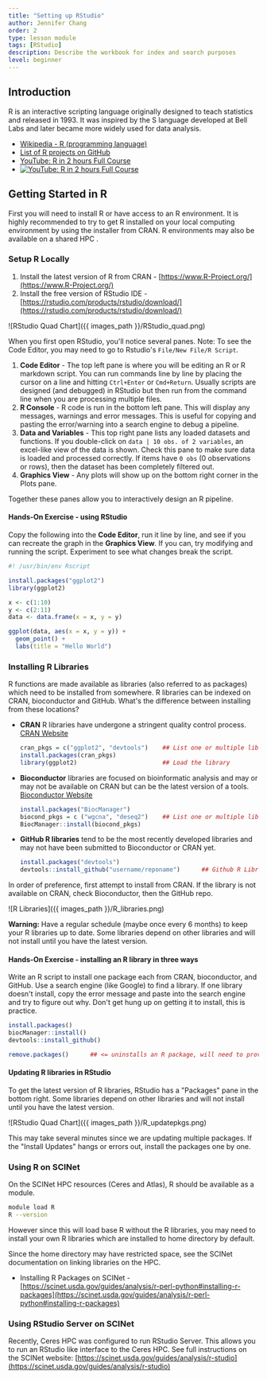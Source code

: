 ```yaml
---
title: "Setting up RStudio"
author: Jennifer Chang
order: 2
type: lesson module
tags: [RStudio]
description: Describe the workbook for index and search purposes
level: beginner
---
```






## Introduction

R is an interactive scripting language originally designed to teach statistics and released in 1993. It was inspired by the S language developed at Bell Labs and later became more widely used for data analysis.

* [Wikipedia - R (programming language)](https://en.wikipedia.org/wiki/R_(programming_language))
* [List of R projects on GitHub](https://github.com/topics/r)
* [YouTube: R in 2 hours Full Course](https://youtu.be/_V8eKsto3Ug)
* [![YouTube: R in 2 hours Full Course](https://img.youtube.com/vi/_V8eKsto3Ug/0.jpg)](https://youtu.be/_V8eKsto3Ug)

## Getting Started in R

First you will need to install R or have access to an R environment. It is highly recommended to try to get R installed on your local computing environment by using the installer from CRAN. R environments may also be available on a shared HPC .

### Setup R Locally

1. Install the latest version of R from CRAN - [https://www.R-Project.org/](https://www.R-Project.org/)
2. Install the free version of RStudio IDE - [https://rstudio.com/products/rstudio/download/](https://rstudio.com/products/rstudio/download/)

![RStudio Quad Chart]({{ images_path }}/RStudio_quad.png)

When you first open RStudio, you'll notice several panes. Note: To see the Code Editor, you may need to go to Rstudio's  `File/New File/R Script`.

1. **Code Editor** - The top left pane is where you will be editing an R or R markdown script. You can run commands line by line by placing the cursor on a line and hitting `Ctrl+Enter` or `Cmd+Return`. Usually scripts are designed (and debugged) in RStudio but then run from the command line when you are processing multiple files.
2. **R Console** - R code is run in the bottom left pane. This will display any messages, warnings and error messages. This is useful for copying and pasting the error/warning into a search engine to debug a pipeline.
3. **Data and Variables** - This top right pane lists any loaded datasets and functions. If you double-click on `data | 10 obs. of 2 variables`, an excel-like view of the data is shown. Check this pane to make sure data is loaded and processed correctly. If items have `0 obs` (0 observations or rows), then the dataset has been completely filtered out.
4. **Graphics View** - Any plots will show up on the bottom right corner in the Plots pane.

Together these panes allow you to interactively design an R pipeline.

#### Hands-On Exercise - using RStudio

Copy the following into the **Code Editor**, run it line by line, and see if you can recreate the graph in the **Graphics View**.  If you can, try modifying and running the script. Experiment to see what changes break the script.

```R
#! /usr/bin/env Rscript

install.packages("ggplot2")
library(ggplot2)

x <- c(1:10)
y <- c(2:11)
data <- data.frame(x = x, y = y)

ggplot(data, aes(x = x, y = y)) +
  geom_point() +
  labs(title = "Hello World")
```

### Installing R Libraries

R functions are made available as libraries (also referred to as packages) which need to be installed from somewhere. R libraries can be indexed on CRAN, bioconductor and GitHub. What's the difference between installing from these locations?

* **CRAN** R libraries have undergone a stringent quality control process. [CRAN Website](https://cran.R-Project.org/)

  ```R
  cran_pkgs = c("ggplot2", "devtools")    ## List one or multiple libraries
  install.packages(cran_pkgs)
  library(ggplot2)                        ## Load the library
  ```

* **Bioconductor** libraries are focused on bioinformatic analysis and may or may not be available on CRAN but can be the latest version of a tools. [Bioconductor Website](https://www.bioconductor.org/install/)

  ```R
  install.packages("BiocManager")
  biocond_pkgs = c ("wgcna", "deseq2")    ## List one or multiple libraries
  BiocManager::install(biocond_pkgs)
  ```

* **GitHub R libraries** tend to be the most recently developed libraries and may not have been submitted to Bioconductor or CRAN yet.

  ```R
  install.packages("devtools")
  devtools::install_github("username/reponame")      ## Github R Library name
  ```

In order of preference, first attempt to install from CRAN. If the library is not available on CRAN, check Bioconductor, then the GitHub repo.

![R Libraries]({{ images_path }}/R_libraries.png)

**Warning:** Have a regular schedule (maybe once every 6 months) to keep your R libraries up to date. Some libraries depend on other libraries and will not install until you have the latest version.

#### Hands-On Exercise - installing an R library in three ways

Write an R script to install one package each from CRAN, bioconductor, and GitHub. Use a search engine (like Google) to find a library. If one library doesn't install, copy the error message and paste into the search engine and try to figure out why. Don't get hung up on getting it to install, this is practice.

```R
install.packages()
biocManager::install()
devtools::install_github()

remove.packages()      ## <= uninstalls an R package, will need to provide package name
```

#### Updating R libraries in RStudio

To get the latest version of R libraries, RStudio has a "Packages" pane in the bottom right. Some libraries depend on other libraries and will not install until you have the latest version.

![RStudio Quad Chart]({{ images_path }}/R_updatepkgs.png)

This may take several minutes since we are updating multiple packages. If the "Install Updates" hangs or errors out, install the packages one by one.

### Using R on SCINet

On the SCINet HPC resources (Ceres and Atlas), R should be available as a module.

```bash
module load R
R --version
```

However since this will load base R without the R libraries, you may need to install your own R libraries which are installed to home directory by default.

Since the home directory may have restricted space, see the SCINet documentation on linking libraries on the HPC.

* Installing R Packages on SCINet - [https://scinet.usda.gov/guides/analysis/r-perl-python#installing-r-packages](https://scinet.usda.gov/guides/analysis/r-perl-python#installing-r-packages)

### Using RStudio Server on SCINet

Recently, Ceres HPC was configured to run RStudio Server. This allows you to run an RStudio like interface to the Ceres HPC. See full instructions on the SCINet website: [https://scinet.usda.gov/guides/analysis/r-studio](https://scinet.usda.gov/guides/analysis/r-studio)

<!--
### Testing Equations
https://www.cross-validated.com/How-to-render-math-on-Minimal-Mistakes/

Inline Equations

```
\\(x = y \times z)
```

Block Equations

```
\\[f(a) = \frac{1}{10 \times 11}\\]
```
-->
